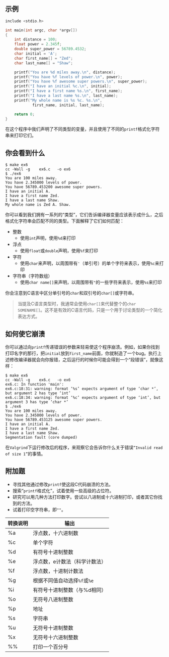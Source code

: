 ## 示例

```c
include <stdio.h>

int main(int argc, char *argv[])
{
    int distance = 100;
    float power = 2.345f;
    double super_power = 56789.4532;
    char initial = 'A';
    char first_name[] = "Zed";
    char last_name[] = "Shaw";

    printf("You are %d miles away.\n", distance);
    printf("You have %f levels of power.\n", power);
    printf("You have %f awesome super powers.\n", super_power);
    printf("I have an initial %c.\n", initial);
    printf("I have a first name %s.\n", first_name);
    printf("I have a last name %s.\n", last_name);
    printf("My whole name is %s %c. %s.\n",
            first_name, initial, last_name);

    return 0;
}
```

在这个程序中我们声明了不同类型的变量，并且使用了不同的`printf`格式化字符串来打印它们。

## 你会看到什么

```shell
$ make ex6
cc -Wall -g    ex6.c   -o ex6
$ ./ex6
You are 100 miles away.
You have 2.345000 levels of power.
You have 56789.453200 awesome super powers.
I have an initial A.
I have a first name Zed.
I have a last name Shaw.
My whole name is Zed A. Shaw.
```

你可以看到我们拥有一系列的“类型”，它们告诉编译器变量应该表示成什么，之后格式化字符串会匹配不同的类型。下面解释了它们如何匹配：

* 整数
  * 使用`int`声明，使用`%d`来打印
* 浮点
  * 使用`float`或`double`声明，使用`%f`来打印
* 字符
  * 使用`char`来声明，以周围带有`'`（单引号）的单个字符来表示，使用`%c`来打印
* 字符串（字符数组）
  * 使用`char name[]`来声明，以周围带有`"`的一些字符来表示，使用`%s`来打印

你会注意到C语言中区分单引号的`char`和双引号的`char[]`或字符串。

> 当提及C语言类型时，我通常会使用`char[]`来代替整个的`char SOMENAME[]`。这不是有效的C语言代码，只是一个用于讨论类型的一个简化表达方式。

## 如何使它崩溃

你可以通过向`printf`传递错误的参数来轻易使这个程序崩溃。例如，如果你找到打印名字的那行，把`initial`放到`first_name`前面，你就制造了一个bug。执行上述修改编译器就会向你报错，之后运行的时候你可能会得到一个“段错误”，就像这样：

```shell
$ make ex6
cc -Wall -g    ex6.c   -o ex6
ex6.c: In function 'main':
ex6.c:18:31: warning: format ‘%s’ expects argument of type ‘char *’, but argument 2 has type ‘int’
ex6.c:18:34: warning: format ‘%c’ expects argument of type ‘int’, but argument 3 has type ‘char *’
$ ./ex6
You are 100 miles away.
You have 2.345000 levels of power.
You have 56789.453125 awesome super powers.
I have an initial A.
I have a first name Zed.
I have a last name Shaw.
Segmentation fault (core dumped)
```

在`Valgrind`下运行修改后的程序，来观察它会告诉你什么关于错误`“Invalid read of size 1”`的事情。

## 附加题

- 寻找其他通过修改`printf`使这段C代码崩溃的方法。
- 搜索“`printf`格式化”，试着使用一些高级的占位符。
- 研究可以用几种方法打印数字。尝试以八进制或十六进制打印，或者其它你找到的方法。
- 试着打印空字符串，即`""`。

| 转换说明 | 输出                          |
| -------- | ----------------------------- |
| %a       | 浮点数，十六进制数            |
| %c       | 单个字符                      |
| %d       | 有符号十进制整数              |
| %e       | 浮点数，e计数法（科学计数法） |
| %f       | 浮点数，十进制计数法          |
| %g       | 根据不同值自动选择`%f`或`%e`  |
| %i       | 有符号十进制整数（与%d相同）  |
| %o       | 无符号八进制整数              |
| %p       | 地址                          |
| %s       | 字符串                        |
| %u       | 无符号十进制整数              |
| %x       | 无符号十六进制整数            |
| %%       | 打印一个百分号                |

